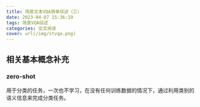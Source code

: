 ```yaml
---
title: 场景文本VQA简单综述（三）
date: 2023-04-07 15:36:19
tags: 场景VQA综述
categories: 论文阅读
cover: url(/img/stvqa.png)
---
```


## 相关基本概念补充

### zero-shot

用于分类的任务，一次也不学习，在没有任何训练数据的情况下，通过利用类别的语义信息来完成分类任务。

